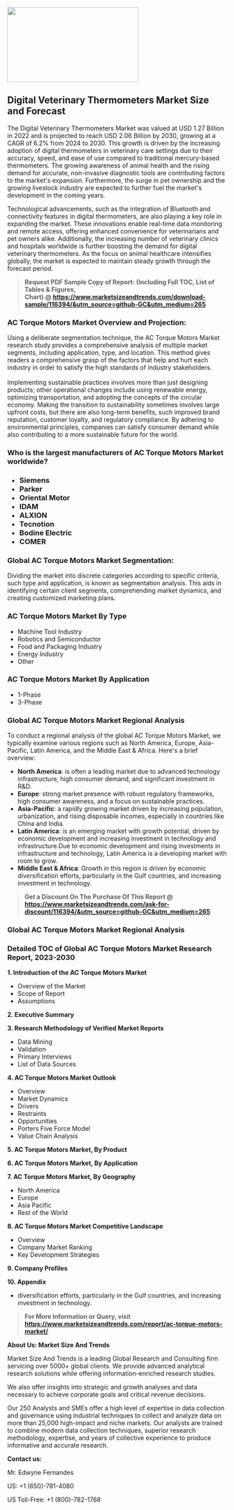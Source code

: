 <p><img class="alignnone size-medium wp-image-20088" src="https://ffe5etoiles.com/wp-content/uploads/2024/12/MST1-300x171.png" alt="" width="300" height="171" /></p><h2>Digital Veterinary Thermometers Market Size and Forecast</h2><p>The Digital Veterinary Thermometers Market was valued at USD 1.27 Billion in 2022 and is projected to reach USD 2.06 Billion by 2030, growing at a CAGR of 6.2% from 2024 to 2030. This growth is driven by the increasing adoption of digital thermometers in veterinary care settings due to their accuracy, speed, and ease of use compared to traditional mercury-based thermometers. The growing awareness of animal health and the rising demand for accurate, non-invasive diagnostic tools are contributing factors to the market's expansion. Furthermore, the surge in pet ownership and the growing livestock industry are expected to further fuel the market's development in the coming years.</p><p>Technological advancements, such as the integration of Bluetooth and connectivity features in digital thermometers, are also playing a key role in expanding the market. These innovations enable real-time data monitoring and remote access, offering enhanced convenience for veterinarians and pet owners alike. Additionally, the increasing number of veterinary clinics and hospitals worldwide is further boosting the demand for digital veterinary thermometers. As the focus on animal healthcare intensifies globally, the market is expected to maintain steady growth through the forecast period.</p></p><blockquote id="" class=""><strong>Request PDF Sample Copy of Report: (Including Full TOC, List of Tables &amp; Figures, Chart)&nbsp;@&nbsp;<strong><a href="https://www.marketsizeandtrends.com/download-sample/116394/&utm_source=github-GC&utm_medium=265" target="_blank">https://www.marketsizeandtrends.com/download-sample/116394/&utm_source=github-GC&utm_medium=265</a></strong></strong></blockquote><h3 id="" class="">AC Torque Motors Market&nbsp;Overview and Projection:</h3><p id="" class="">Using a deliberate segmentation technique, the AC Torque Motors Market research study provides a comprehensive analysis of multiple market segments, including application, type, and location. This method gives readers a comprehensive grasp of the factors that help and hurt each industry in order to satisfy the high standards of industry stakeholders. <br /> <br />Implementing sustainable practices involves more than just designing products; other operational changes include using renewable energy, optimizing transportation, and adopting the concepts of the circular economy. Making the transition to sustainability sometimes involves large upfront costs, but there are also long-term benefits, such improved brand reputation, customer loyalty, and regulatory compliance. By adhering to environmental principles, companies can satisfy consumer demand while also contributing to a more sustainable future for the world.</p><h3 id="" class="">Who is the largest manufacturers of&nbsp;AC Torque Motors Market worldwide?</h3><h3 class=""><p><ul><li>Siemens </li><li> Parker </li><li> Oriental Motor </li><li> IDAM </li><li> ALXION </li><li> Tecnotion </li><li> Bodine Electric </li><li> COMER</li></ul></p></h3><h3 id="" class="">Global&nbsp;AC Torque Motors Market Segmentation:</h3><p id="" class="">Dividing the market into discrete categories according to specific criteria, such type and application, is known as segmentation analysis. This aids in identifying certain client segments, comprehending market dynamics, and creating customized marketing plans.</p><h3 id="" class="">AC Torque Motors Market&nbsp;By Type</h3><p><p><ul><li>Machine Tool Industry </li><li> Robotics and Semiconductor </li><li> Food and Packaging Industry </li><li> Energy Industry </li><li> Other</p></li></ul></p></p><h3 id="" class="">AC Torque Motors Market&nbsp;By Application</h3><p class=""><p><ul><li>1-Phase </li><li> 3-Phase</li></ul></p></p><h3 id="" class="">Global AC Torque Motors Market Regional Analysis</h3><p id="" class="">To conduct a regional analysis of the global AC Torque Motors Market, we typically examine various regions such as North America, Europe, Asia-Pacific, Latin America, and the Middle East &amp; Africa. Here's a brief overview:</p><ul><li><strong>North America</strong>: is often a leading market due to advanced technology infrastructure, high consumer demand, and significant investment in R&amp;D.</li><li><strong>Europe</strong>: strong market presence with robust regulatory frameworks, high consumer awareness, and a focus on sustainable practices.</li><li><strong>Asia-Pacific</strong>: a rapidly growing market driven by increasing population, urbanization, and rising disposable incomes, especially in countries like China and India.</li><li><strong>Latin America</strong>: is an emerging market with growth potential, driven by economic development and increasing investment in technology and infrastructure.Due to economic development and rising investments in infrastructure and technology, Latin America is a developing market with room to grow.</li><li><strong>Middle East &amp; Africa</strong>: Growth in this region is driven by economic diversification efforts, particularly in the Gulf countries, and increasing investment in technology.</li></ul><blockquote id="" class=""><strong>Get a Discount On The Purchase Of This Report @ <strong><a href="https://www.marketsizeandtrends.com/ask-for-discount/116394/&utm_source=github-GC&utm_medium=265" target="_blank">https://www.marketsizeandtrends.com/ask-for-discount/116394/&utm_source=github-GC&utm_medium=265</a></strong></strong></blockquote><h3 id="" class="">Global AC Torque Motors Market Regional Analysis</h3><h3 id="" class="">Detailed TOC of Global AC Torque Motors Market Research Report, 2023-2030</h3><p id="" class=""><strong>1. Introduction of the AC Torque Motors Market</strong></p><ul><li>Overview of the Market</li><li>Scope of Report</li><li>Assumptions</li></ul><p id="" class=""><strong>2. Executive Summary</strong></p><p id="" class=""><strong>3. Research Methodology of Verified Market Reports</strong></p><ul><li>Data Mining</li><li>Validation</li><li>Primary Interviews</li><li>List of Data Sources</li></ul><p id="" class=""><strong>4. AC Torque Motors Market Outlook</strong></p><ul><li>Overview</li><li>Market Dynamics</li><li>Drivers</li><li>Restraints</li><li>Opportunities</li><li>Porters Five Force Model</li><li>Value Chain Analysis</li></ul><p id="" class=""><strong>5. AC Torque Motors Market, By Product</strong></p><p id="" class=""><strong>6. AC Torque Motors Market, By Application</strong></p><p id="" class=""><strong>7. AC Torque Motors Market, By Geography</strong></p><ul><li>North America</li><li>Europe</li><li>Asia Pacific</li><li>Rest of the World</li></ul><p id="" class=""><strong>8. AC Torque Motors Market Competitive Landscape</strong></p><ul><li>Overview</li><li>Company Market Ranking</li><li>Key Development Strategies</li></ul><p id="" class=""><strong>9. Company Profiles</strong></p><p id="" class=""><strong>10. Appendix</strong></p><ul><li>diversification efforts, particularly in the Gulf countries, and increasing investment in technology.</li></ul><blockquote id="" class=""><strong>For More Information or Query, visit <strong><strong><a href="https://www.marketsizeandtrends.com/report/ac-torque-motors-market/" target="_blank">https://www.marketsizeandtrends.com/report/ac-torque-motors-market/</a></strong></strong></strong></blockquote><p id="" class=""><strong>About Us: Market Size And Trends</strong></p><p id="" class="">Market Size And Trends is a leading Global Research and Consulting firm servicing over 5000+ global clients. We provide advanced analytical research solutions while offering information-enriched research studies.</p><p id="" class="">We also offer insights into strategic and growth analyses and data necessary to achieve corporate goals and critical revenue decisions.</p><p id="" class="">Our 250 Analysts and SMEs offer a high level of expertise in data collection and governance using industrial techniques to collect and analyze data on more than 25,000 high-impact and niche markets. Our analysts are trained to combine modern data collection techniques, superior research methodology, expertise, and years of collective experience to produce informative and accurate research.</p><p id="" class=""><strong>Contact us:</strong></p><p id="" class="">Mr. Edwyne Fernandes</p><p id="" class="">US: +1 (650)-781-4080</p><p id="" class="">US Toll-Free: +1 (800)-782-1768</p>
